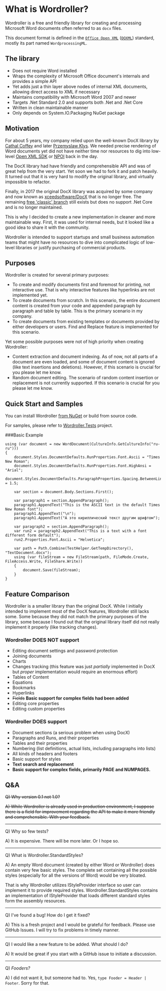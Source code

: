 # What is Wordroller?
Wordroller is a free and friendly library for creating and processing Microsoft Word documents often referred to as `docx` files.

This document format is defined in the [`Office Open XML`](https://en.wikipedia.org/wiki/Office_Open_XML) ([`OOXML`](https://en.wikipedia.org/wiki/Office_Open_XML)) standard, mostly its part named `WordprocessingML`.

## The library

- Does not require Word installed
- Wraps the complexity of Microsoft Office document's internals and provides a simple API
- Yet adds just a thin layer above nodes of internal XML documents, allowing direct access to XML if necessary
- Maintains compatibility with Microsoft Word 2007 and newer
- Targets .Net Standard 2.0 and supports both .Net and .Net Core
- Written in clean maintainable manner
- Only depends on System.IO.Packaging NuGet package

## Motivation

For about 5 years, my company relied upon the well-known DocX library by [Cathal Coffey](https://github.com/ccoffey) and later [Przemyslaw Klys](https://www.linkedin.com/in/pklys/). We needed precise rendering of Word documents yet did not have neither time nor resources to dig into low-level [Open XML SDK](https://github.com/OfficeDev/Open-XML-SDK) or [NPOI](https://github.com/nissl-lab/npoi) back in the day.

The DocX library had have friendly and comprehensible API and was of great help from the very start. Yet soon we had to fork it and patch heavily. It turned out that it is very hard to modify the original library, and virtually impossible to refactor.

Finally, in 2017 the original DocX library was acquired by some company and now known as [xceedsoftware/DocX](https://github.com/xceedsoftware/DocX) that is no longer free. The remaining [free 'classic' branch](https://github.com/xceedsoftware/DocX/tree/Classic) still exists but does no support .Net Core and is no longer maintained.

This is why I decided to create a new implementation in cleaner and more maintainable way. First, it was used for internal needs, but it looked like a good idea to share it with the community.

Wordroller is intended to support startups and small business automation teams that might have no resources to dive into complicated logic of low-level libraries or justify purchasing of commercial products. 

## Purposes

Wordroller is created for several primary purposes:

- To create and modify documents first and foremost for printing, not interactive use. That is why interactive features like hyperlinks are not implemented yet.
- To create documents from scratch. In this scenario, the entire document content is created from your code and appended paragraph by paragraph and table by table. This is the primary scenario in my company.
- To create documents from existing templates or documents provided by either developers or users. Find and Replace feature is implemented for this scenario.

Yet some possible purposes were not of high priority when creating Wordroller:

- Content extraction and document indexing. As of now, not all parts of a document are even loaded, and some of document content is ignored (like text insertions and deletions). However, if this scenario is crucial for you please let me know.
- Random document editing. The scenario of random content insertion or replacement is not currently supported. If this scenario is crucial for you please let me know.

## Quick Start and Samples

You can install Wordroller [from NuGet](https://www.nuget.org/packages/Wordroller/) or build from source code.

For samples, please refer to [Wordroller.Tests](https://github.com/shestakov/wordroller/tree/master/Wordroller.Tests) project.

###Basic Example

```
using (var document = new WordDocument(CultureInfo.GetCultureInfo("ru-ru")))
{
    document.Styles.DocumentDefaults.RunProperties.Font.Ascii = "Times New Roman";
    document.Styles.DocumentDefaults.RunProperties.Font.HighAnsi = "Arial";
    document.Styles.DocumentDefaults.ParagraphProperties.Spacing.BetweenLinesLn = 1.5;

    var section = document.Body.Sections.First();

    var paragraph1 = section.AppendParagraph();
    paragraph1.AppendText("This is the ASCII text in the default Times New Roman font");
    paragraph1.AppendText("\n");
    paragraph1.AppendText("А это кириллический текст другим шрифтом");

    var paragraph2 = section.AppendParagraph();
    var run2 = paragraph2.AppendText("This is a text with a font different form default");
    run2.Properties.Font.Ascii = "Helvetica";

    var path = Path.Combine(TestHelper.GetTempDirectory(), "TextDocument.docx");
    using (var fileStream = new FileStream(path, FileMode.Create, FileAccess.Write, FileShare.Write))
    {
        document.Save(fileStream);
    }
}
```

## Feature Comparison

Wordroller is a smaller library than the original DocX. While I initially intended to implement most of the DocX features, Wordroller still lacks some. Some because they did not match the primary purposes of the library, some because I found out that the original library itself did not really implement it properly (like tracking changes).

### Wordroller DOES NOT support

- Editing document settings and password protection
- Joining documents
- Charts
- Changes tracking (this feature was just _partially_ implemented in DocX but _proper_ implementation would require an enormous effort)
- Tables of Content
- Equations
- Bookmarks
- Hyperlinks
- ~~Fields~~ **Basic support for complex fields had been added**
- Editing core properties
- Editing custom properties

### Wordroller DOES support

- Document sections (a serious problem when using DocX)
- Paragraphs and Runs, and their properties
- Tables and their properties
- Numbering (list definitions, actual lists, including paragraphs into lists)
- All kinds of headers and footers
- Basic support for styles
- **Text search and replacement**
- **Basic support for complex fields, primarily PAGE and NUMPAGES.**

## Q&A

~~Q) Why version 0.1 not 1.0?~~

~~A) While Wordroller is already used in production environment, I suppose there is a field for improvement regarding the API to make it more friendly and comprehensible. With your feedback.~~

---

Q) Why so few tests?

A) It is expensive. There will be more later. Or I hope so.

---

Q) What is Wordroller.StandardStyles?

A) An empty Word document (created by either Word or Wordroller) does contain very few basic styles. The complete set containing all the possible styles (especially for all the versions of Word) would be very bloated.

That is why Wordroller utilizes IStyleProvider interface so user can implement it to provide required styles. Wordroller.StandardStyles contains an implementation of IStyleProvider that loads different standard styles form the assembly resources.

---

Q) I've found a bug! How do I get it fixed?

A) This is a fresh project and I would be grateful for feedback. Please use GitHub Issues. I will try to fix problems in timely manner.

---

Q) I would like a new feature to be added. What should I do?

A) It would be great if you start with a GitHub issue to initiate a discussion.

---

Q) _Fooders?_

A) I did not want it, but someone had to. Yes, `type Fooder = Header | Footer`. Sorry for that.